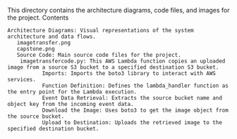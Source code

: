 This directory contains the architecture diagrams, code files, and images for the project.
Contents

    Architecture Diagrams: Visual representations of the system architecture and data flows.
       imagetransfer.png
       capstone.png
       Source Code: Main source code files for the project.
        imagetransfercode.py: This AWS Lambda function copies an uploaded image from a source S3 bucket to a specified destination S3 bucket.
               Imports: Imports the boto3 library to interact with AWS services.
               Function Definition: Defines the lambda_handler function as the entry point for the Lambda execution.
               Event Data Retrieval: Extracts the source bucket name and object key from the incoming event data.
               Download the Image: Uses boto3 to get the image object from the source bucket.
               Upload to Destination: Uploads the retrieved image to the specified destination bucket.
      
       

